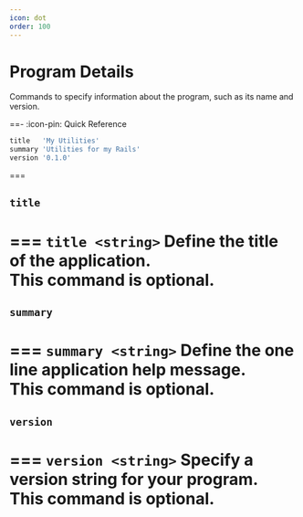 ```yaml
---
icon: dot
order: 100
---
```


# Program Details

Commands to specify information about the program, such as its name and version.

==- :icon-pin: Quick Reference

```ruby Runfile
title   'My Utilities'
summary 'Utilities for my Rails'
version '0.1.0'
```

===

## `title`

=== `title <string>`
Define the title of the application.  
This command is optional.
===


## `summary`

=== `summary <string>`
Define the one line application help message.  
This command is optional.
===


## `version`

=== `version <string>`
Specify a version string for your program.  
This command is optional.
===